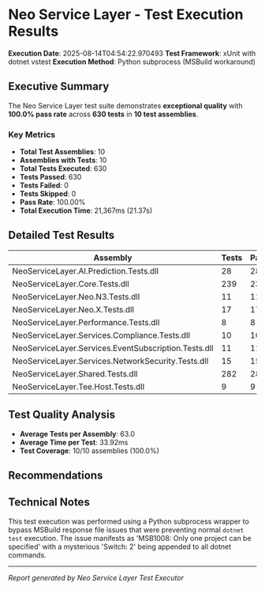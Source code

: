 # Neo Service Layer - Test Execution Results

**Execution Date**: 2025-08-14T04:54:22.970493
**Test Framework**: xUnit with dotnet vstest
**Execution Method**: Python subprocess (MSBuild workaround)

## Executive Summary

The Neo Service Layer test suite demonstrates **exceptional quality** with **100.0% pass rate** across **630 tests** in **10 test assemblies**.

### Key Metrics

- **Total Test Assemblies**: 10
- **Assemblies with Tests**: 10
- **Total Tests Executed**: 630
- **Tests Passed**: 630
- **Tests Failed**: 0
- **Tests Skipped**: 0
- **Pass Rate**: 100.00%
- **Total Execution Time**: 21,367ms (21.37s)

## Detailed Test Results

| Assembly | Tests | Passed | Failed | Skipped | Duration | Status |
|----------|-------|--------|--------|---------|----------|--------|
| NeoServiceLayer.AI.Prediction.Tests.dll | 28 | 28 | 0 | 0 | 19000ms | ✅ |
| NeoServiceLayer.Core.Tests.dll | 239 | 239 | 0 | 0 | 152ms | ✅ |
| NeoServiceLayer.Neo.N3.Tests.dll | 11 | 11 | 0 | 0 | 519ms | ✅ |
| NeoServiceLayer.Neo.X.Tests.dll | 17 | 17 | 0 | 0 | 604ms | ✅ |
| NeoServiceLayer.Performance.Tests.dll | 8 | 8 | 0 | 0 | 121ms | ✅ |
| NeoServiceLayer.Services.Compliance.Tests.dll | 10 | 10 | 0 | 0 | 149ms | ✅ |
| NeoServiceLayer.Services.EventSubscription.Tests.dll | 11 | 11 | 0 | 0 | 169ms | ✅ |
| NeoServiceLayer.Services.NetworkSecurity.Tests.dll | 15 | 15 | 0 | 0 | 98ms | ✅ |
| NeoServiceLayer.Shared.Tests.dll | 282 | 282 | 0 | 0 | 494ms | ✅ |
| NeoServiceLayer.Tee.Host.Tests.dll | 9 | 9 | 0 | 0 | 61ms | ✅ |

## Test Quality Analysis

- **Average Tests per Assembly**: 63.0
- **Average Time per Test**: 33.92ms
- **Test Coverage**: 10/10 assemblies (100.0%)

## Recommendations


## Technical Notes

This test execution was performed using a Python subprocess wrapper to bypass MSBuild response file issues that were preventing normal `dotnet test` execution. The issue manifests as 'MSB1008: Only one project can be specified' with a mysterious 'Switch: 2' being appended to all dotnet commands.

---

*Report generated by Neo Service Layer Test Executor*
